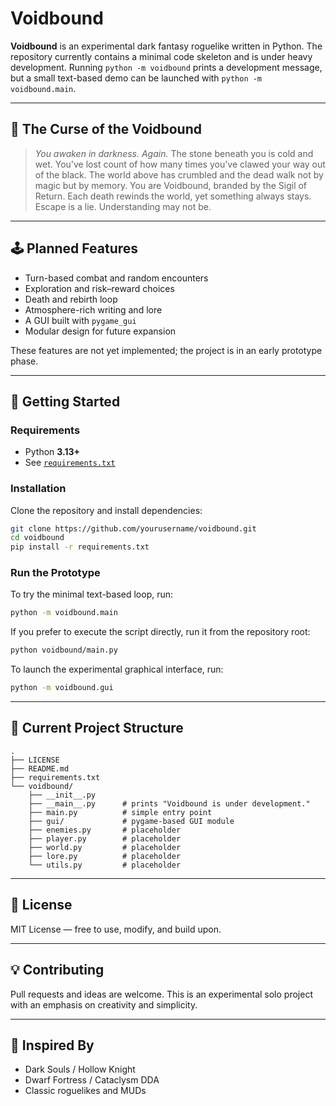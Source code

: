 # Voidbound

**Voidbound** is an experimental dark fantasy roguelike written in Python. The repository currently contains a minimal code skeleton and is under heavy development. Running `python -m voidbound` prints a development message, but a small text-based demo can be launched with `python -m voidbound.main`.

---

## 🌌 The Curse of the Voidbound

> *You awaken in darkness. Again.*
> The stone beneath you is cold and wet. You've lost count of how many times you've clawed your way out of the black.
> The world above has crumbled and the dead walk not by magic but by memory.
> You are Voidbound, branded by the Sigil of Return. Each death rewinds the world, yet something always stays.
> Escape is a lie. Understanding may not be.

---

## 🕹️ Planned Features

- Turn-based combat and random encounters
- Exploration and risk–reward choices
- Death and rebirth loop
- Atmosphere-rich writing and lore
- A GUI built with `pygame_gui`
- Modular design for future expansion

These features are not yet implemented; the project is in an early prototype phase.

---

## 🚀 Getting Started

### Requirements

- Python **3.13+**
- See [`requirements.txt`](./requirements.txt)

### Installation

Clone the repository and install dependencies:

```bash
git clone https://github.com/yourusername/voidbound.git
cd voidbound
pip install -r requirements.txt
```

### Run the Prototype

To try the minimal text-based loop, run:

```bash
python -m voidbound.main
```

If you prefer to execute the script directly, run it from the repository root:

```bash
python voidbound/main.py
```

To launch the experimental graphical interface, run:

```bash
python -m voidbound.gui
```

---

## 🧱 Current Project Structure

```
.
├── LICENSE
├── README.md
├── requirements.txt
└── voidbound/
    ├── __init__.py
    ├── __main__.py      # prints "Voidbound is under development."
    ├── main.py          # simple entry point
    ├── gui/             # pygame-based GUI module
    ├── enemies.py       # placeholder
    ├── player.py        # placeholder
    ├── world.py         # placeholder
    ├── lore.py          # placeholder
    └── utils.py         # placeholder
```

---

## 📜 License

MIT License — free to use, modify, and build upon.

---

## 💡 Contributing

Pull requests and ideas are welcome. This is an experimental solo project with an emphasis on creativity and simplicity.

---

## 🧠 Inspired By

- Dark Souls / Hollow Knight
- Dwarf Fortress / Cataclysm DDA
- Classic roguelikes and MUDs
